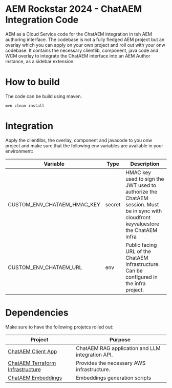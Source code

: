 # AEM Rockstar 2024 - ChatAEM Integration Code
AEM as a Cloud Service code for the ChatAEM integration in teh AEM authoring interface.
The codebase is not a fully fledged AEM project but an overlay which you can apply on your own project and roll out with your onw codebase.
It contains the necessary clientlib, component, java code and WCM overlay to integrate the ChatAEM interface into an AEM Author instance, as a sidebar extension.

# How to build
The code can be build using maven.

    mvn clean install


# Integration

Apply the clientlibs, the overlay, component and javacode to you onw project and make sure that the following env variables are available in your environment:

| Variable    | Type | Description |
| -------- | ------- | ------- |
| CUSTOM_ENV_CHATAEM_HMAC_KEY  | secret  | HMAC key used to sign the JWT used to authorize the ChatAEM session. Must be in sync with cloudfront keyvaluestore the ChatAEM infra |
| CUSTOM_ENV_CHATAEM_URL | env     | Public facing URL of the ChatAEM infrastructure. Can be configured in the infra project. |

# Dependencies

Make sure to have the following projetcs rolled out:

| Project  | Purpose |
| -------- | ------- | 
| [ChatAEM Client App](https://github.com/thomashartm/rockstar-2024-client)| ChatAEM RAG application and LLM integration API. |
| [ChatAEM Terraform Infrastructure](https://github.com/thomashartm/rockstar-2024-client) | Provides the necessary AWS infrastructure. |
| [ChatAEM Embeddings](https://github.com/thomashartm/rockstar-2024-embed) | Embeddings generation scripts |



